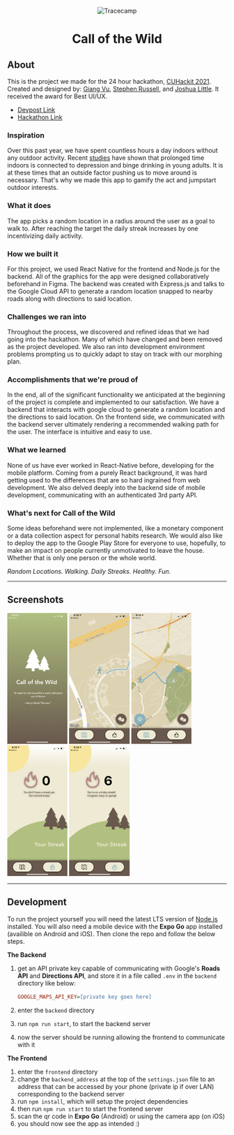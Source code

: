 <p align="center">
    <img alt="Tracecamp" src="./logo.svg" width="60" />
</p>
<h1 align="center">
  Call of the Wild
</h1>

## About

This is the project we made for the 24 hour hackathon, [CUHackit 2021](https://cuhackit2021.devpost.com/). Created and designed by: [Giang Vu](https://github.com/GVU-GAME), [Stephen Russell](https://github.com/StphnRssll), and [Joshua Little](https://github.com/Mjtlittle). It received the award for Best UI/UX.

- [Devpost Link](https://devpost.com/software/call-of-nature)
- [Hackathon Link](https://cuhackit2021.devpost.com/)

### Inspiration
Over this past year, we have spent countless hours a day indoors without any outdoor activity. Recent [studies](https://www.tandfonline.com/doi/full/10.1080/00952990.2020.1832508) have shown that prolonged time indoors is connected to depression and binge drinking in young adults. It is at these times that an outside factor pushing us to move around is necessary. That's why we made this app to gamify the act and jumpstart outdoor interests.

### What it does
The app picks a random location in a radius around the user as a goal to walk to. After reaching the target the daily streak increases by one incentivizing daily activity. 

### How we built it
For this project, we used React Native for the frontend and Node.js for the backend. All of the graphics for the app were designed collaboratively beforehand in Figma. The backend was created with Express.js and talks to the Google Cloud API to generate a random location snapped to nearby roads along with directions to said location.

### Challenges we ran into
Throughout the process, we discovered and refined ideas that we had going into the hackathon. Many of which have changed and been removed as the project developed. We also ran into development environment problems prompting us to quickly adapt to stay on track with our morphing plan.

### Accomplishments that we're proud of
In the end, all of the significant functionality we anticipated at the beginning of the project is complete and implemented to our satisfaction. We have a backend that interacts with google cloud to generate a random location and the directions to said location. On the frontend side, we communicated with the backend server ultimately rendering a recommended walking path for the user. The interface is intuitive and easy to use.

### What we learned
None of us have ever worked in React-Native before, developing for the mobile platform. Coming from a purely React background, it was hard getting used to the differences that are so hard ingrained from web development. We also delved deeply into the backend side of mobile development, communicating with an authenticated 3rd party API.

### What's next for Call of the Wild
Some ideas beforehand were not implemented, like a monetary component or a data collection aspect for personal habits research. We would also like to deploy the app to the Google Play Store for everyone to use, hopefully, to make an impact on people currently unmotivated to leave the house. Whether that is only one person or the whole world.

_Random Locations. Walking. Daily Streaks. Healthy. Fun._

---

## Screenshots

<img src="./assets/splash.png" height=300 alt="splash screen"/>
<img src="./assets/map_centered.png" height=300 alt="centered map screen"/>
<img src="./assets/map_uncentered.png" height=300 alt="uncentered map screen"/>
<img src="./assets/streak_0.png" height=300 alt="streak screen with 0"/>
<img src="./assets/streak_6.png" height=300 alt="streak screen with 6"/>

---

## Development

To run the project yourself you will need the latest LTS version of [Node.js](https://nodejs.org/en/) installed. You will also need a mobile device with the **Expo Go** app installed (availible on Android and iOS). Then clone the repo and follow the below steps.

**The Backend**
1. get an API private key capable of communicating with Google's **Roads API** and **Directions API**, and store it in a file called `.env` in the `backend` directory like below:

    ```ini
    GOOGLE_MAPS_API_KEY=[private key goes here]
    ```
2. enter the `backend` directory
3. run `npm run start`, to start the backend server
4. now the server should be running allowing the frontend to communicate with it

**The Frontend**
1. enter the `frontend` directory
2. change the `backend_address` at the top of the `settings.json` file to an address that can be accessed by your phone (private ip if over LAN) corresponding to the backend server
3. run `npm install`, which will setup the project dependencies
4. then run `npm run start` to start the frontend server
5. scan the qr code in **Expo Go** (Android) or using the camera app (on iOS)
6. you should now see the app as intended :)


